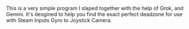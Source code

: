 This is a very simple program I slaped together with the help of Grok, and Gemini. It's desgined to help you find the exact perfect deadzone for use with Steam Inputs Gyro to Joystick Camera.
